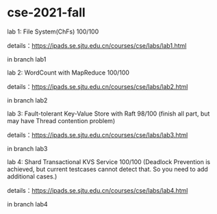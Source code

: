 # cse-2021-fall
lab 1: File System(ChFs) 100/100

details：https://ipads.se.sjtu.edu.cn/courses/cse/labs/lab1.html

in branch lab1

lab 2: WordCount with MapReduce 100/100

details：https://ipads.se.sjtu.edu.cn/courses/cse/labs/lab2.html

in branch lab2

lab 3: Fault-tolerant Key-Value Store with Raft 98/100 (finish all part, but may have Thread contention problem)

details：https://ipads.se.sjtu.edu.cn/courses/cse/labs/lab3.html

in branch lab3

lab 4: Shard Transactional KVS Service 100/100 (Deadlock Prevention is achieved, but current testcases cannot detect that. So you need to add additional cases.)

details：https://ipads.se.sjtu.edu.cn/courses/cse/labs/lab4.html

in branch lab4

